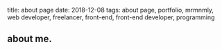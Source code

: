 title: about page
date: 2018-12-08
tags: about page, portfolio, mrmnmly, web developer, freelancer, front-end, front-end developer, programming

## about me.